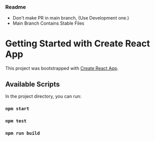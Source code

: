 ### Readme
- Don't make PR in main branch, (Use Development one.)
- Main Branch Contains Stable Files

# Getting Started with Create React App
This project was bootstrapped with [Create React App](https://github.com/facebook/create-react-app).

## Available Scripts
In the project directory, you can run:

### `npm start`
### `npm test`
### `npm run build`